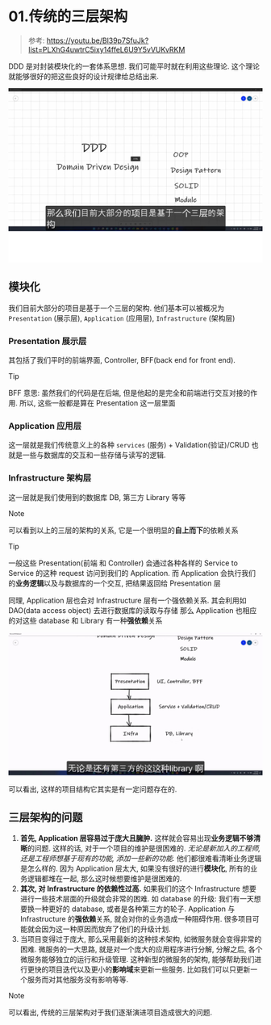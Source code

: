 # 01.传统的三层架构

> 参考: <https://youtu.be/Bl39p7SfuJk?list=PLXhG4uwtrC5ixy14ffeL6U9Y5vVUKvRKM>

DDD 是对封装模块化的一套体系思想. 我们可能平时就在利用这些理论. 这个理论就能够很好的把这些良好的设计规律给总结出来.

![前置概要图](./imgs/01/前置概要图.png)

## 模块化

我们目前大部分的项目是基于一个三层的架构. 他们基本可以被概况为 `Presentation` (展示层), `Application` (应用层), `Infrastructure` (架构层)

### Presentation 展示层

其包括了我们平时的前端界面, Controller, BFF(back end for front end).

> [!TIP]
>
> BFF 意思: 虽然我们的代码是在后端, 但是他起的是完全和前端进行交互对接的作用.
> 所以, 这些一般都是算在 Presentation 这一层里面

### Application 应用层

这一层就是我们传统意义上的各种 `services` (服务) + Validation(验证)/CRUD
也就是一些与数据库的交互和一些存储与读写的逻辑.

### Infrastructure 架构层

这一层就是我们使用到的数据库 DB, 第三方 Library 等等

> [!NOTE]
>
> 可以看到以上的三层的架构的关系, 它是一个很明显的**自上而下**的依赖关系

> [!TIP]
>
> 一般这些 Presentation(前端 和 Controller) 会通过各种各样的 Service to Service 的这种 request 访问到我们的 Application. 而 Application 会执行我们的**业务逻辑**以及与数据库的一个交互, 把结果返回给 Presentation 层
>
> 同理, Application 层也会对 Infrastructure 层有一个强依赖关系. 其会利用如 DAO(data access object) 去进行数据库的读取与存储
> 那么 Application 也相应的对这些 database 和 Library 有一种**强依赖**关系

![一般的三层架构](./imgs/01/一般的三层架构.jpg)

可以看出, 这样的项目结构它其实是有一定问题存在的.

## 三层架构的问题

1. **首先, Application 层容易过于庞大且臃肿.** 这样就会容易出现**业务逻辑不够清晰**的问题. 这样的话, 对于一个项目的维护是很困难的. *无论是新加入的工程师, 还是工程师想基于现有的功能, 添加一些新的功能.* 他们都很难看清晰业务逻辑是怎么样的. 因为 Application 层太大, 如果没有很好的进行**模块化**, 所有的业务逻辑都堆在一起, 那么这时候想要维护是很困难的.
2. **其次, 对 Infrastructure 的依赖性过高.** 如果我们的这个 Infrastructure 想要进行一些技术层面的升级就会非常的困难. 如 database 的升级: 我们有一天想要换一种更好的 database, 或者是各种第三方的轮子. Application 与 Infrastructure 的**强依赖**关系, 就会对你的业务造成一种阻碍作用. 很多项目可能就会因为这一种原因而放弃了他们的升级计划.
3. 当项目变得过于庞大, 那么采用最新的这种技术架构, 如微服务就会变得非常的困难. 微服务的一大思路, 就是对一个庞大的应用程序进行分解, 分解之后, 各个微服务能够独立的运行和升级管理. 这种新型的微服务的架构, 能够帮助我们进行更快的项目迭代以及更小的**影响域**来更新一些服务. 比如我们可以只更新一个服务而对其他服务没有影响等等.

> [!NOTE]
>
> 可以看出, 传统的三层架构对于我们逐渐演进项目造成很大的问题.
